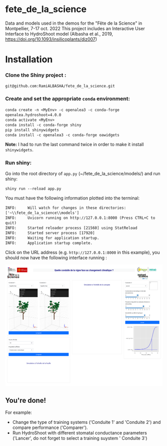 fete_de_la_science
==================
Data and models used in the demos for the "Fête de la Science" in Montpellier, 7-17 oct. 2022
This project includes an Interactive User Interface to HydroShoot model (Albasha et al., 2019, https://doi.org/10.1093/insilicoplants/diz007)

# Installation

### Clone the Shiny project :

    git@github.com:RamiALBASHA/fete_de_la_science.git

### Create and set the appropriate `conda` environment:

    conda create -n <MyEnv> -c openalea3 -c conda-forge openalea.hydroshoot=4.0.0
    conda activate <MyEnv>
    conda install -c conda-forge shiny
    pip install shinywidgets
    conda install -c openalea3 -c conda-forge oawidgets

**Note:** I had to run the last command twice in order to make it install `shinywidgets`.

### Run shiny:

Go into the root directory of `app.py` (~/fete_de_la_science/models/) and run shiny:

    shiny run --reload app.py

You must have the following information plotted into the terminal:

    INFO:     Will watch for changes in these directories: ['~\\fete_de_la_science\\models']
    INFO:     Uvicorn running on http://127.0.0.1:8000 (Press CTRL+C to quit)
    INFO:     Started reloader process [21560] using StatReload
    INFO:     Started server process [17920]
    INFO:     Waiting for application startup.
    INFO:     Application startup complete.

Click on the URL address (e.g. `http://127.0.0.1:8000` in this example), you should now have the following
interface running :

<img src="models/figs/snapshot_ui_start.png" alt="Illustration of inputs and outputs of HydroShoot">

## You're done!

For example:

- Change the type of training systems ('Conduite 1' and 'Conduite 2') and compare performance ('Comparer').
- Run HydroShoot with different stomatal conductance parameters ('Lancer', do not forget to select a training suystem '
  Conduite 3') 

